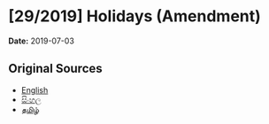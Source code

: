 # [29/2019] Holidays (Amendment)

**Date:** 2019-07-03

## Original Sources

- [English](https://documents.gov.lk/view/bills/2019/7/29-2019_E.pdf)
- [සිංහල](https://documents.gov.lk/view/bills/2019/7/29-2019_S.pdf)
- [தமிழ்](https://documents.gov.lk/view/bills/2019/7/29-2019_T.pdf)
